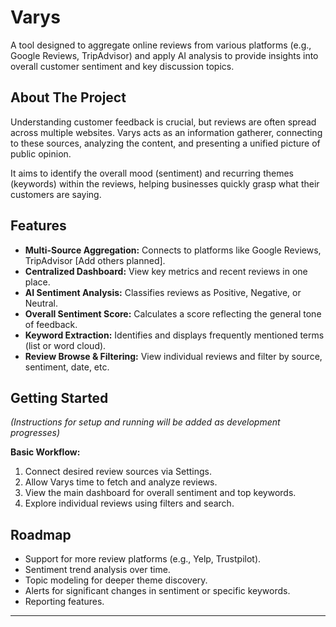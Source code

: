 # Varys

A tool designed to aggregate online reviews from various platforms (e.g., Google Reviews, TripAdvisor) and apply AI analysis to provide insights into overall customer sentiment and key discussion topics.

## About The Project

Understanding customer feedback is crucial, but reviews are often spread across multiple websites. Varys acts as an information gatherer, connecting to these sources, analyzing the content, and presenting a unified picture of public opinion.

It aims to identify the overall mood (sentiment) and recurring themes (keywords) within the reviews, helping businesses quickly grasp what their customers are saying.

## Features

* **Multi-Source Aggregation:** Connects to platforms like Google Reviews, TripAdvisor [Add others planned].
* **Centralized Dashboard:** View key metrics and recent reviews in one place.
* **AI Sentiment Analysis:** Classifies reviews as Positive, Negative, or Neutral.
* **Overall Sentiment Score:** Calculates a score reflecting the general tone of feedback.
* **Keyword Extraction:** Identifies and displays frequently mentioned terms (list or word cloud).
* **Review Browse & Filtering:** View individual reviews and filter by source, sentiment, date, etc.

## Getting Started

*(Instructions for setup and running will be added as development progresses)*

**Basic Workflow:**
1.  Connect desired review sources via Settings.
2.  Allow Varys time to fetch and analyze reviews.
3.  View the main dashboard for overall sentiment and top keywords.
4.  Explore individual reviews using filters and search.

## Roadmap

* Support for more review platforms (e.g., Yelp, Trustpilot).
* Sentiment trend analysis over time.
* Topic modeling for deeper theme discovery.
* Alerts for significant changes in sentiment or specific keywords.
* Reporting features.

---